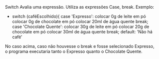 Switch
Avalia uma expressão. Utiliza as expressões Case, break. Exemplo:
- switch (caféEscolhido){
        case 'Expresso':
        colocar 0g de leite em pó
        colocar 0g de chocolate em pó
        colocar 20ml de água quente
        break;
        case 'Chocolate Quente':
        colocar 30g de leite em pó
        colocar 20g de chocolate em pó
        colocar 30ml de água quente
        break;
        default:
        'Não há café'

No caso acima, caso não houvesse o break e fosse selecionado Expresso, o programa executaria tanto o Expresso quanto o Chocolate Quente.